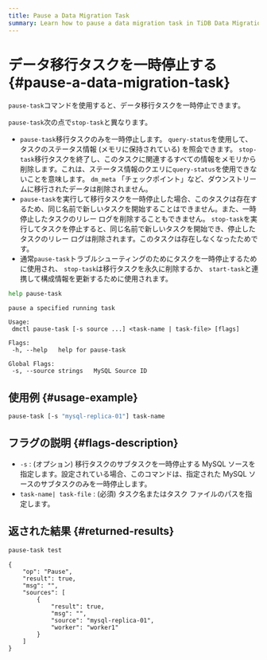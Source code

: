 ```yaml
---
title: Pause a Data Migration Task
summary: Learn how to pause a data migration task in TiDB Data Migration.
---
```


# データ移行タスクを一時停止する {#pause-a-data-migration-task}

`pause-task`コマンドを使用すると、データ移行タスクを一時停止できます。

`pause-task`次の点で`stop-task`と異なります。

-   `pause-task`移行タスクのみを一時停止します。 `query-status`を使用して、タスクのステータス情報 (メモリに保持されている) を照会できます。 `stop-task`移行タスクを終了し、このタスクに関連するすべての情報をメモリから削除します。これは、ステータス情報のクエリに`query-status`を使用できないことを意味します。 `dm_meta` 「チェックポイント」など、ダウンストリームに移行されたデータは削除されません。
-   `pause-task`を実行して移行タスクを一時停止した場合、このタスクは存在するため、同じ名前で新しいタスクを開始することはできません。また、一時停止したタスクのリレー ログを削除することもできません。 `stop-task`を実行してタスクを停止すると、同じ名前で新しいタスクを開始でき、停止したタスクのリレー ログは削除されます。このタスクは存在しなくなったためです。
-   通常`pause-task`トラブルシューティングのためにタスクを一時停止するために使用され、 `stop-task`は移行タスクを永久に削除するか、 `start-task`と連携して構成情報を更新するために使用されます。

```bash
help pause-task
```

    pause a specified running task

    Usage:
     dmctl pause-task [-s source ...] <task-name | task-file> [flags]

    Flags:
     -h, --help   help for pause-task

    Global Flags:
     -s, --source strings   MySQL Source ID

## 使用例 {#usage-example}

```bash
pause-task [-s "mysql-replica-01"] task-name
```

## フラグの説明 {#flags-description}

-   `-s` : (オプション) 移行タスクのサブタスクを一時停止する MySQL ソースを指定します。設定されている場合、このコマンドは、指定された MySQL ソースのサブタスクのみを一時停止します。
-   `task-name| task-file` : (必須) タスク名またはタスク ファイルのパスを指定します。

## 返された結果 {#returned-results}

```bash
pause-task test
```

    {
        "op": "Pause",
        "result": true,
        "msg": "",
        "sources": [
            {
                "result": true,
                "msg": "",
                "source": "mysql-replica-01",
                "worker": "worker1"
            }
        ]
    }
